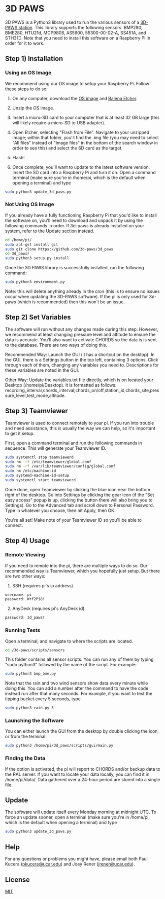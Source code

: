 # 3D PAWS

3D PAWS is a Python3 library used to run the various sensors of a [3D-PAWS station](https://sites.google.com/ucar.edu/3dpaws/home). This library supports the following sensors: BMP280, BME280, HTU21d, MCP9808, AS5600, 55300-00-02-A, SS451A, and STH31D. Note that you need to install this software on a Raspberry Pi in order for it to work.

## Step 1) Installation
### Using an OS Image
We recommend using our OS image to setup your Raspberry Pi. Follow these steps to do so:

1. On any computer, download the [OS image](https://drive.google.com/file/d/1ck8N7d2CWNkj50k7m8lLqwNjnUSTWsCz/view?usp=sharing) and [Balena Etcher](https://etcher.balena.io/#download-etcher).

2. Unzip the OS image. 

3. Insert a micro-SD card to your computer that is at least 32 GB large (this will likely require a micro-SD to USB adapter).

4. Open Etcher, selecting "Flash from File". Navigate to your unzipped image; within that folder, you'll find the .img file (you may need to select "All files" instead of "Image files" in the bottom of the search window in order to see this) and select the SD card as the target. 

5. Flash! 

6. Once complete, you'll want to update to the latest software version. Insert the SD card into a Raspberry Pi and turn it on. Open a command terminal (make sure you're in /home/pi, which is the default when opening a terminal) and type

```bash
sudo python3 update_3d_paws.py
```

### Not Using OS Image
If you already have a fully functioning Raspberry Pi that you'd like to install the software on, you'll need to download and unpack it by using the following commands in order. If 3d-paws is already installed on your system, refer to the Update section instead.

```bash
cd /home/pi/
sudo apt-get install git
sudo git clone https://github.com/3d-paws/3d_paws
cd 3d_paws/
sudo python3 setup.py install
```

Once the 3D PAWS library is successfully installed, run the following command:
```bash
sudo python3 environment.py
```
Note: this will delete anything already in the cron (this is to ensure no issues occur when updating the 3D-PAWS software). If the pi is only used for 3d-paws (which is recommended) then this won't be an issue. 

## Step 2) Set Variables
The software will run without any changes made during this step. However, we recommend at least changing pressure level and altitude to ensure the data is accurate. You'll also want to activate CHORDS so the data is is sent to the database. There are two ways of doing this.

Recommended Way: Launch the GUI (it has a shortcut on the desktop). In the GUI, there is a Settings button in the top left, containing 3 options. Click through each of them, changing any variables you need to. Descriptions for these variables are noted in the GUI.  

Other Way: Update the variables.txt file directly, which is on located your Desktop (/home/pi/Desktop). It is formatted as follows: recording_interval,chords_interval,chords_on/off,station_id,chords_site,pressure_level,test_mode,altitude. 

## Step 3) Teamviewer
Teamviewer is used to connect remotely to your pi. If you run into trouble and need assistance, this is usually the way we can help, so it's important to get it setup.

First, open a command terminal and run the following commands in sequence. This will generate your Teamviewer ID.

```bash
sudo systemctl stop teamviewerd
sudo rm -rf /etc/teamviewer/global.conf
sudo rm -rf /var/lib/teamviewer/config/global.conf
sudo rm /etc/machine-id
sudo systemd-machine-id-setup
sudo systemctl start teamviewerd
```

Once done, open Teamviewer by clicking the blue icon near the bottom right of the desktop. Go into Settings by clicking the gear icon (if the "Set easy access" popup is up, clicking the button there will also bring you to Settings). Go to the Advanced tab and scroll down to Personal Password. Type in whatever you choose, then hit Apply, then OK. 

You're all set! Make note of your Teamviewer ID so you'll be able to connect.

## Step 4) Usage
### Remote Viewing
If you need to remote into the pi, there are multiple ways to do so. Our recommended way is Teamviewer, which you hopefully just setup. But there are two other ways:

1. SSH (requires pi's ip address)
```bash
username: pi
password: Wrf2Pi8!
```

2. AnyDesk (requires pi's AnyDesk id)
```bash
password: 3d_paws!
```

### Running Tests
Open a terminal, and navigate to where the scripts are located.

```bash
cd /3d-paws/scripts/sensors
```

This folder contains all sensor scripts. You can run any of them by typing "sudo python3" followed by the name of the script. For example: 

```bash
sudo python3 bmp_bme.py
```

Note that the rain and two wind sensors show data every minute while doing this. You can add a number after the command to have the code instead run after that many seconds. For example, if you want to test the tipping bucket every 5 seconds, type

```bash
sudo python3 rain.py 5
```

### Launching the Software
You can either launch the GUI from the desktop by double clicking the icon, or from the terminal.
```bash
sudo python3 /home/pi/3d_paws/scripts/gui/main.py
```

### Finding the Data
If the option is activated, the pi will report to CHORDS and/or backup data to the RAL server. If you want to locate your data locally, you can find it in /home/pi/data/. Data gathered over a 24-hour period are stored into a single file.

## Update
The software will update itself every Monday morning at midnight UTC. To force an update sooner, open a terminal (make sure you're in /home/pi, which is the default when opening a terminal) and type 

```bash
sudo python3 update_3d_paws.py
```

## Help
For any questions or problems you might have, please email both Paul Kucera (pkucera@ucar.edu) and Joey Rener (jrener@ucar.edu).

## License
[MIT](https://choosealicense.com/licenses/mit/)